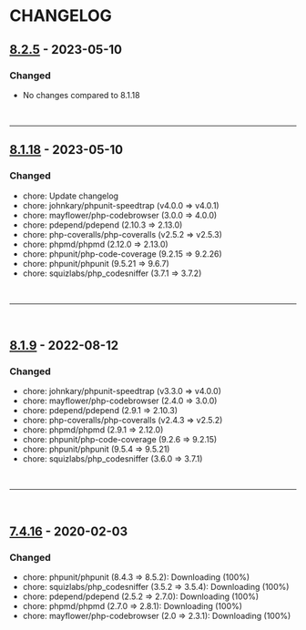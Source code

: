 # CHANGELOG

## [8.2.5] - 2023-05-10
### Changed
- No changes compared to 8.1.18

<!-- Links -->
[8.2.5]: https://github.com/PEM-FR/Repository/compare/v8.1.9.1..v8.2.5
<br/>

---
## [8.1.18] - 2023-05-10
### Changed
- chore: Update changelog
- chore: johnkary/phpunit-speedtrap (v4.0.0 => v4.0.1)
- chore: mayflower/php-codebrowser (3.0.0 => 4.0.0)
- chore: pdepend/pdepend (2.10.3 => 2.13.0)
- chore: php-coveralls/php-coveralls (v2.5.2 => v2.5.3)
- chore: phpmd/phpmd (2.12.0 => 2.13.0)
- chore: phpunit/php-code-coverage (9.2.15 => 9.2.26)
- chore: phpunit/phpunit (9.5.21 => 9.6.7)
- chore: squizlabs/php_codesniffer (3.7.1 => 3.7.2)

<!-- Links -->
[8.1.18]: https://github.com/PEM-FR/Repository/compare/v8.1.9.1..v8.1.18
<br/>

---
<br/>

## [8.1.9] - 2022-08-12
### Changed
- chore: johnkary/phpunit-speedtrap (v3.3.0 => v4.0.0)
- chore: mayflower/php-codebrowser (2.4.0 => 3.0.0)
- chore: pdepend/pdepend (2.9.1 => 2.10.3)
- chore: php-coveralls/php-coveralls (v2.4.3 => v2.5.2)
- chore: phpmd/phpmd (2.9.1 => 2.12.0)
- chore: phpunit/php-code-coverage (9.2.6 => 9.2.15)
- chore: phpunit/phpunit (9.5.4 => 9.5.21)
- chore: squizlabs/php_codesniffer (3.6.0 => 3.7.1)

</details>

<!-- Links -->
[8.1.9]: https://github.com/PEM-FR/php-test-tools/compare/v7.4.16..v8.1.9
<br/>

---

<br/>

## [7.4.16] - 2020-02-03
### Changed
- chore: phpunit/phpunit (8.4.3 => 8.5.2): Downloading (100%)         
- chore: squizlabs/php_codesniffer (3.5.2 => 3.5.4): Downloading (100%)         
- chore: pdepend/pdepend (2.5.2 => 2.7.0): Downloading (100%)         
- chore: phpmd/phpmd (2.7.0 => 2.8.1): Downloading (100%)         
- chore: mayflower/php-codebrowser (2.0 => 2.3.1): Downloading (100%)         

<!-- Links -->
[7.4.16]: https://github.com/PEM-FR/php-test-tools/compare/v7.4.12..v7.4.16
